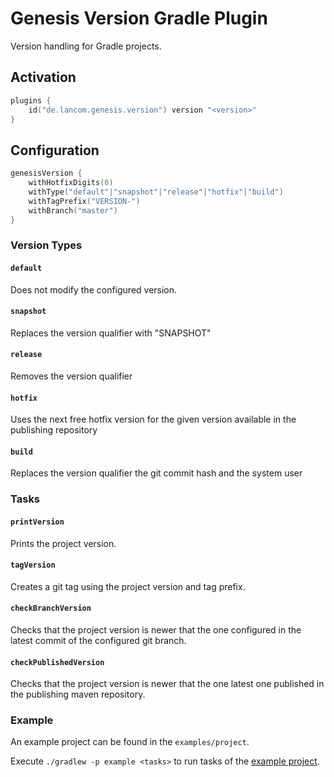 # Genesis Version Gradle Plugin

Version handling for Gradle projects. 

## Activation
```kotlin 
plugins {
    id("de.lancom.genesis.version") version "<version>"
}
```

## Configuration
```kotlin 
genesisVersion {
    withHotfixDigits(0)
    withType("default"|"snapshot"|"release"|"hotfix"|"build")
    withTagPrefix("VERSION-")
    withBranch("master")
}
```

### Version Types

#### `default`
Does not modify the configured version.

#### `snapshot` 
Replaces the version qualifier with "SNAPSHOT"

#### `release` 
Removes the version qualifier

#### `hotfix` 
Uses the next free hotfix version for the given version available in the publishing repository

#### `build` 
Replaces the version qualifier the git commit hash and the system user


### Tasks

#### `printVersion`
Prints the project version.

#### `tagVersion`
Creates a git tag using the project version and tag prefix.

#### `checkBranchVersion`
Checks that the project version is newer that the one configured in the latest commit of the configured git branch.

#### `checkPublishedVersion`
Checks that the project version is newer that the one latest one published in the publishing maven repository.

### Example

An example project can be found in the `examples/project`.

Execute `./gradlew -p example <tasks>` to run tasks of the [example project](./example).
